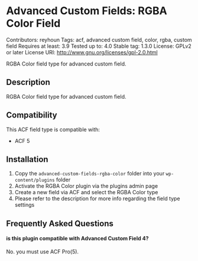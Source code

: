 # Advanced Custom Fields: RGBA Color Field
Contributors: reyhoun
Tags: acf, advanced custom field, color, rgba, custom field
Requires at least: 3.9
Tested up to: 4.0
Stable tag: 1.3.0
License: GPLv2 or later
License URI: http://www.gnu.org/licenses/gpl-2.0.html

RGBA Color field type for advanced custom field.

## Description

RGBA Color field type for advanced custom field.

## Compatibility

This ACF field type is compatible with:
* ACF 5

## Installation

1. Copy the `advanced-custom-fields-rgba-color` folder into your `wp-content/plugins` folder
2. Activate the RGBA Color plugin via the plugins admin page
3. Create a new field via ACF and select the RGBA Color type
4. Please refer to the description for more info regarding the field type settings

## Frequently Asked Questions

#### is this plugin compatible with Advanced Custom Field 4?

No. you must use ACF Pro(5).